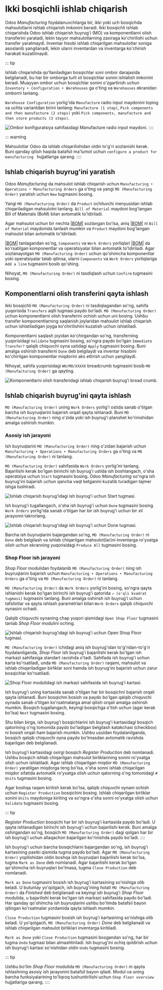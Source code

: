 # Ikki bosqichli ishlab chiqarish

Odoo *Manufacturing* foydalanuvchilarga bir, ikki yoki uch bosqichda mahsulotlarni ishlab chiqarish imkonini beradi. Ikki bosqichli ishlab chiqarishda Odoo ishlab chiqarish buyrug'i (MO) va komponentlarni olish transferini yaratadi, lekin tayyor mahsulotlarning zaxiraga ko'chirilishi uchun transfer yaratmaydi. Inventar hisobi ishlab chiqarilgan mahsulotlar soniga asoslanib yangilanadi, lekin ularni inventardan va inventarga ko'chirish harakati kuzatilmaydi.

::: tip

Ishlab chiqarishda qo'llaniladigan bosqichlar soni ombor darajasida belgilanadi, bu har bir omborga turli xil bosqichlar sonini ishlatish imkonini beradi. Muayyan ombor uchun bosqichlar sonini o'zgartirish uchun
`Inventory ‣ Configuration ‣ Warehouses` ga o'ting va `Warehouses` ekranidan omborni tanlang.

`Warehouse Configuration` yorlig'ida
`Manufacture` radio input
maydonini toping va uchta variantdan birini tanlang:
`Manufacture (1 step)`, `Pick
components and then manufacture (2 steps)` yoki `Pick components, manufacture and then
store products (3 steps)`.

![Ombor konfiguratsiya sahifasidagi Manufacture radio input maydoni.](two_step_manufacturing/manufacturing-type.png)
::::

::: warning

Mahsulotlar Odoo da ishlab chiqarilishidan oldin to'g'ri sozlanishi kerak. Buni qanday qilish haqida batafsil ma'lumot uchun
`configure a product for manufacturing
` hujjatlariga qarang.
::::

## Ishlab chiqarish buyrug'ini yaratish

Odoo *Manufacturing* da mahsulot ishlab chiqarish uchun
`Manufacturing ‣ Operations ‣ Manufacturing Orders` ga o'ting va yangi
`MO (Manufacturing Order)` yaratish uchun `New` tugmasini bosing.

Yangi `MO (Manufacturing Order)` da
`Product` ochiluvchi menyusidan ishlab chiqariladigan mahsulotni tanlang. 
`Bill of Material` maydoni
bog'langan Bill of Materials (BoM) bilan avtomatik to'ldiriladi.

Agar mahsulot uchun bir nechta [\|BOM\|](##SUBST##|BOM|) sozlangan bo'lsa, aniq [\|BOM\|](##SUBST##|BOM|) ni
`Bill of Material` maydonida tanlash mumkin va
`Product` maydoni
bog'langan mahsulot bilan avtomatik to'ldiriladi.

[\|BOM\|](##SUBST##|BOM|) tanlagandan so'ng,
`Components` va
`Work Orders` yorliqlari
[\|BOM\|](##SUBST##|BOM|) da ko'rsatilgan komponentlar va operatsiyalar bilan avtomatik to'ldiriladi. Agar sozlanayotgan `MO (Manufacturing Order)` uchun qo'shimcha komponentlar yoki operatsiyalar talab qilinsa, ularni
`Components` va
`Work Orders` yorliqlariga
`Add a line` tugmasini bosib qo'shing.

Nihoyat, `MO (Manufacturing Order)` ni tasdiqlash uchun `Confirm` tugmasini bosing.

## Komponentlarni olish transferini qayta ishlash

Ikki bosqichli `MO (Manufacturing Order)` ni tasdiqlagandan so'ng, sahifa yuqorisida `Transfers` aqlli tugmasi paydo bo'ladi. `MO (Manufacturing Order)` uchun komponentlarni olish transferini ochish uchun uni bosing. Ushbu transfer komponentlarning saqlanish joylaridan mahsulot ishlab chiqarish uchun ishlatiladigan joyga ko'chirilishini kuzatish uchun ishlatiladi.

Komponentlarni saqlash joyidan ko'chirgandan so'ng, transferning yuqorisidagi
`Validate` tugmasini bosing, so'ngra paydo bo'lgan
`Immediate Transfer?` qalqib chiquvchi oyna ustidagi `Apply` tugmasini bosing. Buni amalga oshirish transferni `Done` deb belgilaydi va inventar hisobini ko'chirilgan komponentlar miqdorini aks ettirish uchun yangilaydi.

Nihoyat, sahifa yuqorisidagi `WH/MO/XXXXX` breadcrumb tugmasini bosib `MO (Manufacturing Order)` ga qayting.

![Komponentlarni olish transferidagi ishlab chiqarish buyrug'i bread crumb.](two_step_manufacturing/mo-bread-crumb.png)

## Ishlab chiqarish buyrug'ini qayta ishlash

`MO (Manufacturing Order)`
uning `Work Orders` yorlig'i ostida sanab o'tilgan barcha ish buyruqlarini bajarish orqali qayta ishlanadi. Buni
`MO (Manufacturing Order)` ning o'zida yoki ish buyrug'i planshet ko'rinishidan amalga oshirish mumkin.

### Asosiy ish jarayoni

Ish buyruqlarini
`MO (Manufacturing Order)` ning o'zidan bajarish uchun
`Manufacturing
‣ Operations ‣ Manufacturing Orders` ga o'ting va
`MO (Manufacturing Order)` ni tanlang.

`MO (Manufacturing Order)` sahifasida
`Work Orders` yorlig'ini tanlang. Bajarilishi kerak bo'lgan birinchi ish buyrug'i ustida ish boshlangach, o'sha operatsiya uchun
`Start` tugmasini bosing. Odoo *Manufacturing* so'ngra ish buyrug'ini bajarish uchun qancha vaqt ketganini kuzatib turadigan tajmer ishga tushiradi.

![Ishlab chiqarish buyrug'idagi ish buyrug'i uchun Start tugmasi.](two_step_manufacturing/start-button.png)

Ish buyrug'i tugallangach, o'sha ish buyrug'i uchun `Done` tugmasini bosing. `Work Orders` yorlig'ida sanab o'tilgan har bir ish buyrug'i uchun bir xil jarayonni takrorlang.

![Ishlab chiqarish buyrug'idagi ish buyrug'i uchun Done tugmasi.](two_step_manufacturing/done-button.png)

Barcha ish buyruqlarini bajargandan so'ng,
`MO (Manufacturing Order)` ni `Done` deb belgilash va ishlab chiqarilgan mahsulot(lar)ni inventarga ro'yxatga olish uchun ekranning yuqorisidagi
`Produce All` tugmasini bosing.

### Shop Floor ish jarayoni

*Shop Floor* modulidan foydalanib
`MO (Manufacturing Order)` ning ish buyruqlarini bajarish uchun
`Manufacturing ‣ Operations ‣ Manufacturing Orders` ga o'ting va
`MO (Manufacturing Order)` ni tanlang.

`MO (Manufacturing Order)` da
`Work Orders` yorlig'ini bosing, so'ngra qayta ishlanishi kerak bo'lgan birinchi ish buyrug'i qatorida
`↗️ (o'qli kvadrat
tugmasi)` tugmasini tanlang. Buni amalga oshirish ish buyrug'i uchun tafsilotlar va qayta ishlash parametrlari bilan
`Work Orders` qalqib chiquvchi oynasini ochadi.

Qalqib chiquvchi oynaning chap yuqori qismidagi `Open Shop Floor` tugmasini tanlab *Shop Floor* modulini oching.

![Ishlab chiqarish buyrug'idagi ish buyrug'i uchun Open Shop Floor tugmasi.](two_step_manufacturing/shop-floor-button.png)

`MO (Manufacturing Order)` ichidagi aniq ish buyrug'idan to'g'ridan-to'g'ri foydalanilganda, *Shop Floor*
ish buyrug'i bajarilishi kerak bo'lgan ish markazi sahifasiga standart ravishda o'tadi. Sahifada ish buyrug'i uchun karta ko'rsatiladi, unda
`MO (Manufacturing Order)` raqami, mahsulot va ishlab chiqariladigan birliklar soni hamda ish buyrug'ini bajarish uchun zarur bosqichlar ko'rsatiladi.

![Shop Floor modulidagi ish markazi sahifasida ish buyrug'i kartasi.](two_step_manufacturing/work-order-card.png)

Ish buyrug'i uning kartasida sanab o'tilgan har bir bosqichni bajarish orqali qayta ishlanadi. Buni bosqichni bosish va paydo bo'lgan qalqib chiquvchi oynada sanab o'tilgan ko'rsatmalarga amal qilish orqali amalga oshirish mumkin. Bosqich tugallangach, keyingi bosqichga o'tish uchun (agar kerak bo'lsa)
`Next` tugmasini bosing.

Shu bilan birga, ish buyrug'i bosqichlarini ish buyrug'i kartasidagi bosqich qatorining o'ng tomonida paydo bo'ladigan belgilash katakchasi (checkbox) ni bosish orqali ham bajarish mumkin. Ushbu usuldan foydalanilganda, bosqich qalqib chiquvchi oyna paydo bo'lmasdan avtomatik ravishda bajarilgan deb belgilanadi.

Ish buyrug'i kartasidagi oxirgi bosqich *Register Production* deb nomlanadi. Ushbu bosqich ishlab chiqarilgan mahsulot birliklarining sonini ro'yxatga olish uchun ishlatiladi. Agar ishlab chiqarilgan miqdor
`MO (Manufacturing Order)` yaratilgan miqdorga teng bo'lsa, o'sha sonni ishlab chiqarilgan miqdor sifatida avtomatik ro'yxatga olish uchun qatorning o'ng tomonidagi
`# Units` tugmasini bosing.

Agar boshqa raqam kiritish kerak bo'lsa,
qalqib chiquvchi oynani ochish uchun `Register Production` bosqichini bosing. Ishlab chiqarilgan birliklar sonini
`Units` maydoniga kiriting va so'ngra o'sha sonni ro'yxatga olish uchun
`Validate` tugmasini bosing.

::: tip

*Register Production* bosqichi har bir ish buyrug'i kartasida paydo bo'ladi. U qayta ishlanadigan birinchi ish buyrug'i uchun bajarilishi kerak. Buni amalga oshirgandan so'ng, bosqich
`MO (Manufacturing Order)` dagi qolgan har bir ish buyrug'i uchun allaqachon bajarilgan ko'rinishda paydo bo'ladi.
::::

Ish buyrug'i uchun barcha bosqichlarni bajargandan so'ng, ish buyrug'i kartasining pastki qismida tugma paydo bo'ladi. Agar
`MO (Manufacturing Order)` yopilishidan oldin boshqa ish buyruqlari bajarilishi kerak bo'lsa, tugma
`Mark as Done` deb nomlanadi. Agar bajarilishi kerak bo'lgan qo'shimcha ish buyruqlari bo'lmasa, tugma
`Close Production` deb nomlanadi.

`Mark as Done` tugmasini bosish ish buyrug'i kartasining so'nishiga olib keladi. U butunlay yo'qolgach, ish buyrug'ining holati
`MO (Manufacturing Order)` da *Finished* deb belgilanadi va keyingi ish buyrug'i *Shop Floor* modulida, u bajarilishi kerak bo'lgan ish markazi sahifasida paydo bo'ladi. Har qanday qo'shimcha ish buyruqlarini ushbu bo'limda batafsil bayon qilingan ko'rsatmalar yordamida qayta ishlash mumkin.

`Close Production` tugmasini bosish ish buyrug'i kartasining so'nishiga olib keladi. U yo'qolgach,
`MO (Manufacturing Order)` *Done* deb belgilanadi va ishlab chiqarilgan mahsulot birliklari inventarga kiritiladi.

`Mark as Done` yoki
`Close Production` tugmasini bosgandan so'ng, har bir tugma `Undo` tugmasi bilan almashtiriladi. Ish buyrug'ini ochiq qoldirish uchun ish buyrug'i kartasi so'nishidan oldin
`Undo` tugmasini bosing.

::: tip

Ushbu bo'lim *Shop Floor* modulida
`MO (Manufacturing Order)` ni qayta ishlashning asosiy ish jarayonini batafsil bayon qiladi. Modul va uning barcha funksiyalarining to'liqroq tushuntirilishi uchun `Shop Floor
overview ` hujjatlariga qarang.
::::